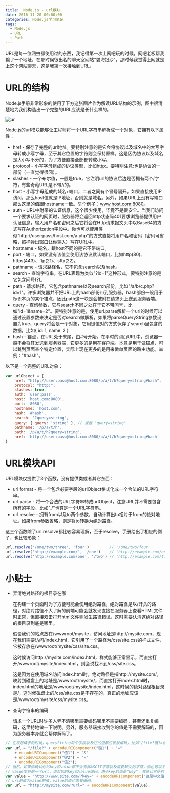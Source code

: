 ```yaml
---
title:  Node.js - url模块
date: 2016-11-20 00:00:00
categories: Node.js学习笔记 
tags:
  - Node.js
  - URL
  - Path
---
```

URL是每一位网虫都使用过的东西，我记得第一次上网吧玩的时候，网吧老板帮我输了一个地址，在那时候很出名的聊天室网站"碧海银沙"，那时候我觉得上网就是上这个网站聊天，这是我第一次接触到URL。  
<!-- more -->
# URL的结构

Node.js手册非常形象的使用了下方这张图片作为解读URL结构的示例，图中很清楚地为我们构造出一个完整的URL应该是长什么样的。

![ur](/media/14906296574526/url.png)

Node.js的url模块能够让工程师将一个URL字符串解析成一个对象，它拥有以下属性：

* href - 保存了完整的url地址。要特别注意的是它会将协议以及域名中的大写字母转成小写字母，至于其它位置的字符则会保持原样。这是因为协议以及域名是大小写不分的，为了方便直接全部都转成小写。
* protocol - 小写字母组成的协议类型，比如http:。要特别注意:也是协议的一部份（一直觉得很囧）。
* slashes - 一个布尔值，一般是true，它注明url的协议后边是否拥有两个/字符，有些奇葩URL是不带//的。
* host - 小写字母组成的域名+端口，二者之间有个冒号隔开。如果直接使用IP访问，那么host值就是IP地址，否则就是域名。另外，如果URL上没有写端口那么这里的值跟hostname一致。举个例子：www.host.com:8080。
* auth - URL中附带的认证信息，这个很少使用，毕竟不是很安全。当我们访问一个要求认证的网页时，服务器将会返回http状态码401要求浏览器提供用户认证信息，输入用户名和密码之后它将会在Http请求报文头中以Base64的方式写在Authorization字段中。你也可以使用类似"http://user:pass/host.com/a.php"的方式直接将用户名和密码（密码可省略，照样弹出窗口让你输入）写在URL中。
* hostname - 域名，跟host不同的是它不带端口。
* port - 端口，如果没有该值会使用该协议默认端口，比如http(80)、https(443)、ftp(21)、sftp(22)。
* pathname - 请求路径名，它不包含search以及hash。
* search - 查询字符串，在URL表现为类似"?id=1"这种形式，要特别注意的是它包含问号(?)。
* path - 请求路径，它包含pathname以及search部份，比如"/a/b/c.php?id=1"。许多浏览器并不把URL上的hash部份带到服务器，hash部份一般用于标识本页的某个锚点，因此path这一块是会被附在请求头上送到服务器端。
* query - 查询参数，它与search不同之处在于它不带问号，比如"id=1&name=2"。要特别注意的是，使用url.parse解析一个url的时候可以通过设置参数来决定是否对search做解析，如果将parseQueryString参数设置为true，query将会是一个对象，它用键值对的方式保存了search里包含的数据，比如{ id: 1, name: 2 }
* hash - 锚点，在URL处于末尾，由#号开始。在平时的网页URL中，浏览器一般不会将其发送到服务器端，它更多的是用在客户端。本意是用于做锚点，可以跳到页面某个特定位置，实际上现在更多的是用来做单页面的路由功能。举例："#hash"。

以下是一个完整的URL对象：

```javascript
var urlObject = {
    href: "http://user:pass@host.com:8080/p/a/t/h?query=string#hash",
    protocol: "http:",
    slashes: true,
    auth: 'user:pass',
    host: 'host.com:8080',
    port: '8080',
    hostname: 'host.com',
    hash: '#hash',
    search: '?query=string',
    query: { query: 'string' }, // 或者 "query=string"
    pathname: '/p/a/t/h',
    path: '/p/a/t/h?query=string',
    href: 'http://user:pass@host.com:8080/p/a/t/h?query=string#hash'
}
```

# URL模块API

URL模块仅提供了3个函数，没有提供类或者其它东西：

* url.format - 将一个包含必要字段的urlObject格式化成一个合法的URL字符串。
* url.parse - 将一个合法的URL字符串转成urlObject，注意URL并不需要包含所有的字段，比如"./"也算是一个URL字符串。
* url.resolve - 拥有from以及to两个参数，自动计算出to相对于from的绝对地址。如果from参数省略，则是将to转换为绝对路径。

这三个函数除了url.resolve都比较容易理解，至于resolve，手册给出了相应的例子，也比较形象：

```javascript
url.resolve('/one/two/three', 'four')         // '/one/two/four'
url.resolve('http://example.com/', '/one')    // 'http://example.com/one'
url.resolve('http://example.com/one', '/two') // 'http://example.com/two'
```

# 小贴士

* 弄清绝对路径的根目录在哪  
  
  在构建一个页面时为了方便可能会使用绝对路径，绝对路径是以/开头的路径，对绝对路径不大了解的前端可能会就发现直接在服务器上查看HTML文件时正常，但直接双击打开html文件则发生路径错误。这时需要认清这绝对路径的根目录到底是哪里。  
  
  假设我们的站点放在/wwwroot/mysite，访问地址是http://mysite.com，现在我们需要访问/index.html，它引用了一个路径为/css/site.css的样式文件，它被存放在/wwwroot/mysite/css/site.css。  
  
  这时候访问http://mysite.com/index.html，样式能够正常显示，而直接打开/wwwroot/mysite/index.html，则会说找不到/css/site.css。    
  
  这是因为在使用域名访问index.html时，绝对路径是指http://mysite.com/，映射到磁盘上的地址是/wwwroot/mysite/，而直接打开index.html时，index.html的地址是/wwwroot/mysite/index.html，这时候的绝对路径根目录是/，这时候磁盘上的/css/site.css是不存在的，真正的地址应该是/wwwroot/mysite/css/mysite.css。

* 查询字符串的编码  
  
  请求一个URL时许多人弄不清哪里需要编码哪里不需要编码，甚至还重复编码，这里特地做一下说明。另外，服务器端接收到你的值是不需要解码的，因为服务器本身就会帮你解码了。

```javascript
// 在发起请求的时候，queryString每个字段以及它的值都应该被编码，比如"/file?键1=值1&键2=值2"应该这么写（也可以使用encodeURI，但url不能带search和hash部份）：  
var url = "/file?" + encodeURIComponent("键1") + "="
    + encodeURIComponent("值1") + "&"
    + encodeURIComponent("键2") + "="
    + encodeURIComponent("值2");
// 当然，如果你确认你的key和value都不会有非ASCII字符以及需要转义的字符，你也可以不编码（如果不知道是否需要编码，一定要编码，有利无害）。另外，如果值是一个url,该url也需要做编码：  
// value本身是一个url，请对它的key和value编码。由于key的值是"key"，我确认它绝对不需要编码（因为encodeURIComponent("key")值同样是key），所以我就省掉了。
var value = "http://www.site.com/?key=" + encodeURIComponent("这是中文值");
// url的值为value的值，value的值也需要编码。
var url = "http://mysite.com/?url=" + encodeURIComponent(value);
```




